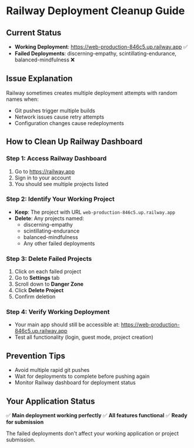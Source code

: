 # Railway Deployment Cleanup Guide

## Current Status
- **Working Deployment**: https://web-production-846c5.up.railway.app ✅
- **Failed Deployments**: discerning-empathy, scintillating-endurance, balanced-mindfulness ❌

## Issue Explanation
Railway sometimes creates multiple deployment attempts with random names when:
- Git pushes trigger multiple builds
- Network issues cause retry attempts
- Configuration changes cause redeployments

## How to Clean Up Railway Dashboard

### Step 1: Access Railway Dashboard
1. Go to https://railway.app
2. Sign in to your account
3. You should see multiple projects listed

### Step 2: Identify Your Working Project
- **Keep**: The project with URL `web-production-846c5.up.railway.app`
- **Delete**: Any projects named:
  - discerning-empathy
  - scintillating-endurance  
  - balanced-mindfulness
  - Any other failed deployments

### Step 3: Delete Failed Projects
1. Click on each failed project
2. Go to **Settings** tab
3. Scroll down to **Danger Zone**
4. Click **Delete Project**
5. Confirm deletion

### Step 4: Verify Working Deployment
- Your main app should still be accessible at: https://web-production-846c5.up.railway.app
- Test all functionality (login, guest mode, project creation)

## Prevention Tips
- Avoid multiple rapid git pushes
- Wait for deployments to complete before pushing again
- Monitor Railway dashboard for deployment status

## Your Application Status
✅ **Main deployment working perfectly**
✅ **All features functional**
✅ **Ready for submission**

The failed deployments don't affect your working application or project submission.